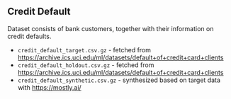 
## Credit Default

Dataset consists of bank customers, together with their information on credit defaults.

 * `credit_default_target.csv.gz` - fetched from https://archive.ics.uci.edu/ml/datasets/default+of+credit+card+clients
 * `credit_default_holdout.csv.gz` - fetched from https://archive.ics.uci.edu/ml/datasets/default+of+credit+card+clients
 * `credit_default_synthetic.csv.gz` - synthesized based on target data with https://mostly.ai/
